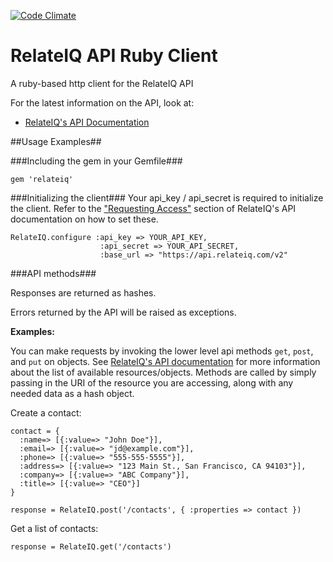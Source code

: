 
[![Code Climate](https://codeclimate.com/github/malachaifrazier/relateiq/badges/gpa.svg)](https://codeclimate.com/github/malachaifrazier/relateiq)

# RelateIQ API Ruby Client

A ruby-based http client for the RelateIQ API

For the latest information on the API, look at:

* [RelateIQ's API Documentation](http://api.relateiq.com/)

##Usage Examples##

###Including the gem in your Gemfile###

    gem 'relateiq'


###Initializing the client###
Your api_key / api_secret is required to initialize the client.  Refer to the ["Requesting Access"](http://api.relateiq.com/#/curl#documentation_introduction-and-basics_requesting-access) section of RelateIQ's API documentation on how to set these.


    RelateIQ.configure :api_key => YOUR_API_KEY,
                        :api_secret => YOUR_API_SECRET,
                        :base_url => "https://api.relateiq.com/v2"

###API methods###

Responses are returned as hashes.

Errors returned by the API will be raised as exceptions.

**Examples:**

You can make requests by invoking the lower level api methods `get`, `post`, and `put` on objects.  See [RelateIQ's API documentation](https://api.relateiq.com/#/curl#documentation_objects-of-the-system) for more information about the list of available resources/objects.  Methods are called by simply passing in the URI of the resource you are accessing, along with any needed data as a hash object.

Create a contact:

    contact = {
      :name=> [{:value=> "John Doe"}],
      :email=> [{:value=> "jd@example.com"}],
      :phone=> [{:value=> "555-555-5555"}],
      :address=> [{:value=> "123 Main St., San Francisco, CA 94103"}],
      :company=> [{:value=> "ABC Company"}],
      :title=> [{:value=> "CEO"}]
    }

    response = RelateIQ.post('/contacts', { :properties => contact })

Get a list of contacts:

    response = RelateIQ.get('/contacts')